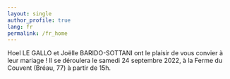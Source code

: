 ```yaml
---
layout: single
author_profile: true
lang: fr
permalink: /fr_home
---
```


Hoel LE GALLO et Joëlle BARIDO-SOTTANI ont le plaisir de vous convier à leur mariage !
Il se déroulera le samedi 24 septembre 2022, à la Ferme du Couvent (Bréau, 77) à partir de 15h.